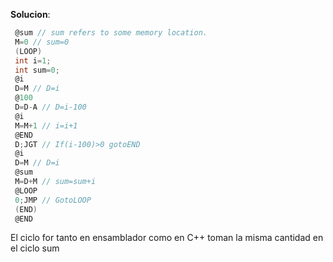 
**Solucion**: 
``` c
 @sum // sum refers to some memory location.
 M=0 // sum=0
 (LOOP)
 int i=1;
 int sum=0;
 @i
 D=M // D=i
 @100
 D=D-A // D=i-100
 @i
 M=M+1 // i=i+1
 @END
 D;JGT // If(i-100)>0 gotoEND
 @i
 D=M // D=i
 @sum
 M=D+M // sum=sum+i
 @LOOP
 0;JMP // GotoLOOP
 (END)
 @END
 ```
El ciclo for tanto en ensamblador como en C++ toman la misma cantidad en el ciclo sum  
